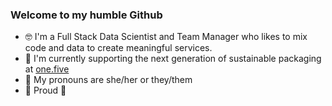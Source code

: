 ### Welcome to my humble Github

<!--
**martarho/martarho** is a ✨ _special_ ✨ repository because its `README.md` (this file) appears on your GitHub profile.

Here are some ideas to get you started:

- 🔭 I’m currently working on ...
- 🌱 I’m currently learning ...
- 👯 I’m looking to collaborate on ...
- 🤔 I’m looking for help with ...
- 💬 Ask me about ...
- 📫 How to reach me: ...
- 😄 Pronouns: ...
- ⚡ Fun fact: ...
-->
- 🤓 I'm a Full Stack Data Scientist and Team Manager who likes to mix code and data to create meaningful services. 
- 💚 I'm currently supporting the next generation of sustainable packaging at [one.five](https://one-five.com)
- 🤙 My pronouns are she/her or they/them
- 🌈 Proud 🌈
